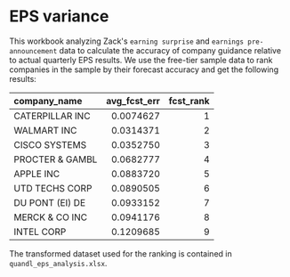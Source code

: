 # EPS variance
This workbook analyzing Zack's `earning surprise` and `earnings pre-announcement` data to calculate the accuracy of company guidance relative to actual quarterly EPS results.  We use the free-tier sample data to rank companies in the sample by their forecast accuracy and get the following results:

| company_name    | avg_fcst_err | fcst_rank |
|:----------------|-------------:|----------:|
| CATERPILLAR INC |    0.0074627 |         1 |
| WALMART INC     |    0.0314371 |         2 |
| CISCO SYSTEMS   |    0.0352750 |         3 |
| PROCTER & GAMBL |    0.0682777 |         4 |
| APPLE INC       |    0.0883720 |         5 |
| UTD TECHS CORP  |    0.0890505 |         6 |
| DU PONT (EI) DE |    0.0933152 |         7 |
| MERCK & CO INC  |    0.0941176 |         8 |
| INTEL CORP      |    0.1209685 |         9 |

The transformed dataset used for the ranking is contained in `quandl_eps_analysis.xlsx`.
